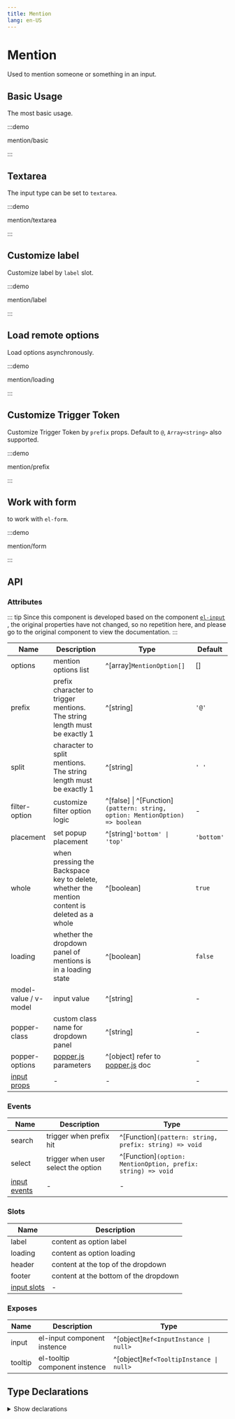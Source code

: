 ```yaml
---
title: Mention
lang: en-US
---
```


# Mention

Used to mention someone or something in an input.

## Basic Usage

The most basic usage.

:::demo

mention/basic

:::

## Textarea

The input type can be set to `textarea`.

:::demo

mention/textarea

:::

## Customize label

Customize label by `label` slot.

:::demo

mention/label

:::

## Load remote options

Load options asynchronously.

:::demo

mention/loading

:::

## Customize Trigger Token

Customize Trigger Token by `prefix` props. Default to `@`, `Array<string>` also supported.

:::demo

mention/prefix

:::

## Work with form

to work with `el-form`.

:::demo

mention/form

:::

## API

### Attributes

::: tip
Since this component is developed based on the component [`el-input`](./input.md#attributes) , the original properties have not changed, so no repetition here,
and please go to the original component to view the documentation.
:::

| Name                                 | Description                                                                                  | Type                                                                         | Default    |
| ------------------------------------ | -------------------------------------------------------------------------------------------- | ---------------------------------------------------------------------------- | ---------- |
| options                              | mention options list                                                                         | ^[array]`MentionOption[]`                                                    | []         |
| prefix                               | prefix character to trigger mentions. The string length must be exactly 1                    | ^[string]                                                                    | `'@'`      |
| split                                | character to split mentions. The string length must be exactly 1                             | ^[string]                                                                    | `' '`      |
| filter-option                        | customize filter option logic                                                                | ^[false] \| ^[Function]`(pattern: string, option: MentionOption) => boolean` | -          |
| placement                            | set popup placement                                                                          | ^[string]`'bottom' \| 'top'`                                                 | `'bottom'` |
| whole                                | when pressing the Backspace key to delete, whether the mention content is deleted as a whole | ^[boolean]                                                                   | `true`     |
| loading                              | whether the dropdown panel of mentions is in a loading state                                 | ^[boolean]                                                                   | `false`    |
| model-value / v-model                | input value                                                                                  | ^[string]                                                                    | -          |
| popper-class                         | custom class name for dropdown panel                                                         | ^[string]                                                                    | -          |
| popper-options                       | [popper.js](https://popper.js.org/docs/v2/) parameters                                       | ^[object] refer to [popper.js](https://popper.js.org/docs/v2/) doc           | -          |
| [input props](./input.md#attributes) | -                                                                                            | -                                                                            | -          |

### Events

| Name                              | Description                         | Type                                                         |
| --------------------------------- | ----------------------------------- | ------------------------------------------------------------ |
| search                            | trigger when prefix hit             | ^[Function]`(pattern: string, prefix: string) => void`       |
| select                            | trigger when user select the option | ^[Function]`(option: MentionOption, prefix: string) => void` |
| [input events](./input.md#events) | -                                   | -                                                            |

### Slots

| Name                            | Description                           |
| ------------------------------- | ------------------------------------- |
| label                           | content as option label               |
| loading                         | content as option loading             |
| header                          | content at the top of the dropdown    |
| footer                          | content at the bottom of the dropdown |
| [input slots](./input.md#slots) | -                                     |

### Exposes

| Name    | Description                   | Type                                    |
| ------- | ----------------------------- | --------------------------------------- |
| input   | el-input component instence   | ^[object]`Ref<InputInstance \| null>`   |
| tooltip | el-tooltip component instence | ^[object]`Ref<TooltipInstance \| null>` |

## Type Declarations

<details>
  <summary>Show declarations</summary>

```ts
type MentionOption = {
  value: string
  label?: string
  disabled?: boolean
  [key: string]: any
}
```

</details>
